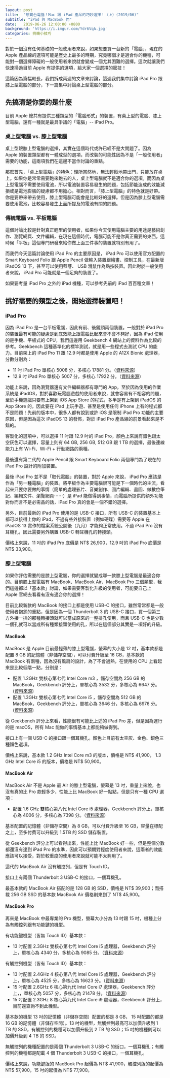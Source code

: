 ```yaml
---
layout: post
title:  "想買台電腦！Mac 跟 iPad 產品的巧妙選擇！（上）(2019/06)"
subtitle: "iPad 與 MacBook 們"
date:   2019-06-26 12:00:00 +0800
background: 'https://i.imgur.com/Ydr6VqA.jpg'
categories: 挑機小技巧
---
```

對於一個沒有任何基礎的一般使用者來說，如果想要買一台新的「電腦」，現在的 Apple 產品線的選項可能是歷史上最多的時期，究竟哪個才是適合你的機種，可能對一個選擇障礙的一般使用者來說就會變成一個尤其困難的選擇。這次就讓我們快速掃過目前 Apple 有提供的選項，給大家一個選擇的密技！

這篇因為篇幅較長，我們拆成兩週的文章來討論，這週我們集中討論 iPad Pro 跟膝上型電腦的部分，下一篇集中討論桌上型電腦的部分。

## 先搞清楚你要的是什麼

目前 Apple 總共有提供三種類型的「電腦形式」的裝置，有桌上型的電腦、膝上型電腦，還有一種就是最具爭議的「電腦」-- iPad Pro。

### 桌上型電腦 vs. 膝上型電腦

桌上型跟膝上型電腦的選擇，其實在這個時代或許已經不是大問題了。因為 Apple 的裝置類型都有一體成型的選項，而改裝的可能性因為不是「一般使用者」需要的功能，這兩項我們在這邊不當作討論的重點。

那麼首先，「桌上型電腦」的特色：理所當然地，無法輕鬆地帶出門，只能放在桌上。如果你是常常需要跑來跑去的人，桌上型電腦就不是適合你的選項。而因為桌上型電腦不需要使用電池，所以電池裝置容易發生的問題，包括節能造成的效能減損或是電池膨脹的疑慮都不用擔心。相對而言，「膝上型電腦」的特色就是好帶。你是要帶來帶去使用，膝上型電腦可能會是比較好的選擇。但是因為膝上型電腦需要使用電池，比較容易發生上面所提及的電池有關的問題。

### 傳統電腦 vs. 平板電腦

這個討論比較是針對真正輕型的使用者，如果你今天使用電腦主要的用途是藝術創作、瀏覽網頁、文件編輯，在現在這個時代，電腦可能不是你真正需要的東西，這時候「平板」這個專門研發來給你做上面三件事的裝置就特別有用了。

而我們今天這篇討論使用 iPad Pro 的主要原因是， iPad Pro 可以使用官方配置的 Smart Keyboard Folio 跟 Apple Pencil 做輸入裝置跟繪畫、控制工具，在最新版 iPadOS 13 下，甚至可以使用藍芽、 USB 滑鼠作為點按裝置。因此對於一般使用者來說， iPad Pro 可能就是一個足夠的裝置了。

如果要考量 iPad Pro 之外的 iPad 機種，可以參考先前的 iPad 百百種文章！

## 挑好需要的類型之後，開始選擇裝置吧！

### iPad Pro

因為 iPad Pro 是一台平板電腦，因此有前、後鏡頭兩個裝置。一般對於 iPad Pro 的裝置最有可能的疑慮是到底效能上跟電腦比起來會不會不夠好，因為 iPad 使用的是手機、平板式的 CPU，我們這邊用 Geekbench 4 網站上的資料作為比較的參考。Geekbench 這種基準化的標竿測試，就是用一些程式去測試 CPU 的能力。目前架上的 iPad Pro 11 跟 12.9 吋都是使用 Apple 的 A12X Bionic 處理器，分數分別為：

* 11 吋 iPad Pro 單核心 5008 分，多核心 17881 分。（[資料來源](https://browser.geekbench.com/ios_devices/57)）
* 12.9 吋 iPad Pro 單核心 5007 分，多核心 17922 分。（[資料來源](https://browser.geekbench.com/ios_devices/58)）

功能上來說，因為瀏覽器還有文件編輯器都有專門的 App，至於因為使用的作業系統是 iPadOS，對於喜歡玩電腦遊戲的使用者來說，就會容易有不相容的問題，至於手機遊戲只要有上架到 iOS App Store 的程式，多半是有上架到 iPadOS 的 App Store 的，因此要在 iPad 上玩手遊、甚至是使用任何 iPhone 上有的程式都不是問題！先前的版本中，很多人都有說到或許 iOS 是限制 iPad Pro 功能的主要原因，但是因為這次 iPadOS 13 的發佈，對於 iPad Pro 產品線的前景看起來是不錯的。

客製化的選項中，可以選擇 11 吋跟 12.9 吋的 iPad Pro，顏色上來說有銀色跟太空灰色可以選擇，容量上則有 64 GB, 256 GB, 512 GB 跟 1 TB 的選擇，最後連線能力上有 Wi-Fi、Wi-Fi + 行動網路的兩種。

最後還有第二代的 Apple Pencil 跟 Smart Keyboard Folio 兩個專門為了現在的 iPad Pro 設計的附加裝置。

最後 iPad Pro 並不是「取代電腦」的裝置，對於 Apple 來說， iPad Pro 應該是作為「另一種電腦」的裝置。將平板作為主要電腦很可能是下一個時代的主流，看起來只要你要做的事情（簡單的處理影片、音樂創作、圖片編輯、畫圖、做數位筆記、編輯文件、瀏覽網頁⋯⋯）是 iPad 能做得到事情，而電腦所提供的額外功能對你而言不是必需品的話，iPad Pro 真的會是一個不錯的選擇。

另外，目前最新的 iPad Pro 使用的是 USB-C 接口，所有 USB-C 的裝置基本上都可以接得上你的 iPad，不過有些外接裝置（例如硬碟）需要等 Apple 在 iPadOS 13 實作的檔案系統公開後（九月）才能夠正常使用。不過 iPad Pro 沒有耳機孔，因此需要另外購置 USB-C 轉耳機孔的轉接頭。

價格上來說，11 吋的 iPad Pro 底價是 NT$ 26,900，12.9 吋的 iPad Pro 底價是 NT$ 33,900。

### 膝上型電腦

如果你評估需要的是膝上型電腦，你的選擇就變成哪一款膝上型電腦是最適合你的。目前膝上型電腦有 MacBook、MacBook Air、MacBook Pro 三個類型，我們這邊都以「基本款」討論，如果需要客製化升級的使用者，可能要自己上 Apple 官網去看看有沒有適合你的選擇！

目前比較新款的 MacBook 的接口上都是使用 USB-C 的接口，雖然常常都是一般使用者抱怨的重點，但是因為一個 Thunderbolt 3 的 USB-C 接口，買一個第三方外接一排的那種轉接頭就可以當成原來的一整排孔使用，而且 USB-C 也是少數一個孔就可以當成所有種類接頭使用的孔，所以在這個部分其實是一項好的升級。

#### MacBook

MacBook 是 Apple 目前最輕薄的膝上型電腦，螢幕的大小是 12 吋，基本款都是配置 8 GB 的記憶體（非儲存空間），可以付費升級至 16 GB，基本款的 MacBook 有兩種，因為沒有風扇的設計，為了不會過熱，在使用的 CPU 上看起來是比較低階一點，分別是：

* 配置 1.2GHz 雙核心第七代 Intel Core m3 ，儲存空間為 256 GB 的 MacBook，Geekbench 評分上，單核心為 3532 分，多核心為 6647 分。([資料來源](https://browser.geekbench.com/macs/412))
* 配置 1.3GHz 雙核心第七代 Intel Core i5 ，儲存空間為 512 GB 的 MacBook，Geekbench 評分上，單核心為 3646 分，多核心為 6976 分。([資料來源](https://browser.geekbench.com/macs/423))

從 Geekbench 評分上來看，性能很有可能比上述的 iPad Pro 差，但是因為運行的是 macOS，所有 Mac 能做的事情基本上都能夠做得到。

接口上有一個 USB-C 的接口跟一個耳機孔。顏色上目前有太空灰、金色、銀色三種顏色選項。

價格上來說，基本款 1.2 GHz Intel Core m3 的版本，價格是 NT$ 41,900， 1.3 GHz Intel Core i5 的版本，價格是 NT$ 50,900。

#### MacBook Air

MacBook Air 不是 Apple 最 Air 的膝上型電腦，螢幕是 13 吋，重量上來說，也沒有真的比 Pro 款輕多少，性能上比 MacBook 好一點點，但是只有一種 CPU 選項：

* 配置 1.6 GHz 雙核心第八代 Intel Core i5 處理器，Geekbench 評分上，單核心為 4006 分，多核心為 7398 分。（[資料來源](https://browser.geekbench.com/macs/437)）

基本配置的記憶體（非儲存空間）為 8 GB，可以付費升級至 16 GB，容量在標配之上，至多付費可以升級到 1.5TB 的 SSD 儲存裝置。

從 Geekbench 評分上可以看得出來，性能上比 MacBook 好一些，但是整個分數都還沒有達到 iPad Pro 的水準，因此可以預期對輕度使用者來說，這兩者的效能應該可以接受，對於較重度的使用者來說就可能不太夠用了。

這代的 MacBook Air 沒有觸控列，但是有 Touch ID。

接口上有兩個 Thunderbolt 3 USB-C 的接口，一個耳機孔。

最基本款的 MacBook Air 搭配的是 128 GB 的 SSD，價格是 NT$ 39,900；而搭載 256 GB SSD 的基本款 MacBook Air 價格則來到了 NT$ 45,900。

#### MacBook Pro

再來是 MacBook 中最專業的 Pro 機型，螢幕大小分為 13 吋跟 15 吋，機種上分為有觸控列跟有功能鍵的機型。

有功能鍵機型（皆無 Touch ID）基本款：
* 13 吋配置 2.3GHz 雙核心第七代 Intel Core i5 處理器，Geekbench 評分上，單核心為 4340 分，多核心為 9085 分。（[資料來源](https://browser.geekbench.com/macs/414)）

有觸控列機型（皆有 Touch ID）基本款：
* 13 吋配置 2.4GHz 4 核心第八代 Intel Core i5 處理器，Geekbench 評分上，單核心為 4525 分，多核心為 16623 分。（[資料來源](https://browser.geekbench.com/macs/432)）
* 15 吋配置 2.6GHz 6 核心第九代 Intel Core i7 處理器，Geekbench 評分上，，單核心為 5057 分，多核心為 21478 分。（[資料來源](https://browser.geekbench.com/macs/430)）
* 15 吋配置 2.3GHz 8 核心第九代 Intel Core i9 處理器，Geekbench 評分上，目前還查詢不到此機型。

基本款的機型 13 吋的記憶體（非儲存空間）配置的都是 8 GB， 15 吋配置的都是 16 GB 的記憶體（非儲存空間）。13 吋的機型，無觸控列最高可以加價升級到 1 TB 的 SSD，有觸控列的機種可以加價升級到 2 TB 的 SSD；15 吋的機種則可以加價升級到 4 TB 的 SSD。

無觸控列的機種配置的是兩個 Thunderbolt 3 USB-C 的街口，一個耳機孔；有觸控列的機種都是配載 4 個 Thunderbolt 3 USB-C 的接口，一個耳機孔。

價格上來說，功能鍵版的 MacBook Pro 起價為 NT$ 41,900，觸控列版的起價為 NT$ 57,900，15 吋的起價為 NT$ 77,900。